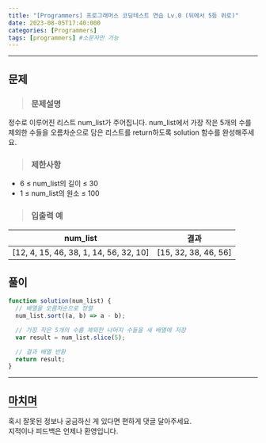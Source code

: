 ```yaml
---
title: "[Programmers] 프로그래머스 코딩테스트 연습 Lv.0 (뒤에서 5등 위로)"
date: 2023-08-05T17:40:000
categories: [Programmers]
tags: [programmers] #소문자만 가능
---
```


---

## <b>문제</b>

<h3><blockquote>문제설명
</blockquote></h3>

정수로 이루어진 리스트 num_list가 주어집니다. num_list에서 가장 작은 5개의 수를 제외한 수들을 오름차순으로 담은 리스트를 return하도록 solution 함수를 완성해주세요.

<h3><blockquote>제한사항
</blockquote></h3>

- 6 ≤ num_list의 길이 ≤ 30
- 1 ≤ num_list의 원소 ≤ 100

<h3><blockquote>입출력 예
</blockquote></h3>

| num_list                               |         결과         |
| -------------------------------------- | :------------------: |
| [12, 4, 15, 46, 38, 1, 14, 56, 32, 10] | [15, 32, 38, 46, 56] |

## <b>풀이</b>

```js
function solution(num_list) {
  // 배열을 오름차순으로 정렬
  num_list.sort((a, b) => a - b);

  // 가장 작은 5개의 수를 제외한 나머지 수들을 새 배열에 저장
  var result = num_list.slice(5);

  // 결과 배열 반환
  return result;
}
```

---

## <b style="border-bottom:2px solid gray"><b>마치며</b></b>

<P>혹시 잘못된 정보나 궁금하신 게 있다면 편하게 댓글 달아주세요.<br/>
지적이나 피드백은 언제나 환영입니다.</p>
